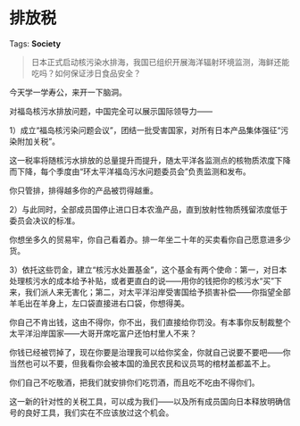 # 排放税

Tags: **Society**

> 日本正式启动核污染水排海，我国已组织开展海洋辐射环境监测，海鲜还能吃吗？如何保证涉日食品安全？



今天学一学寿公，来开一下脑洞。

对福岛核污水排放问题，中国完全可以展示国际领导力——

1）成立“福岛核污染问题会议”，团结一批受害国家，对所有日本产品集体强征“污染附加关税”。

这一税率将随核污水排放的总量提升而提升，随太平洋各监测点的核物质浓度下降而下降，每个季度由“环太平洋福岛污水问题委员会”负责监测和发布。

你只管排，排得越多你的产品被罚得越重。

2）与此同时，全部成员国停止进口日本农渔产品，直到放射性物质残留浓度低于委员会决议的标准。

你想坐多久的贸易牢，你自己看着办。排一年坐二十年的买卖看你自己愿意进多少货。

3）依托这些罚金，建立“核污水处置基金”，这个基金有两个使命：第一，对日本处理核污水的成本给予补贴，或者更直白的说——用你的钱把你的核污水“买”下来，我们派人来无害化；第二，对太平洋沿岸受害国给予损害补偿——你指望全部羊毛出在羊身上，左口袋直接进右口袋，你想得美。

你自己不肯出钱，这由不得你，你不出，我们直接给你罚没。有本事你反制裁整个太平洋沿岸国家——大哥开席吃富户还怕村里人不来？

你钱已经被罚掉了，现在你要是治理我可以给你奖金，你就自己说要不要吧——你当然也可以不要，但我看你会被本国的渔民农民和议员骂的棺材盖都盖不上。

你们自己不吃敬酒，把我们就安排你们吃罚酒，而且吃不吃由不得你们。

这一新的针对性的关税工具，可以成为我们——以及所有成员国向日本释放明确信号的良好工具，我们实在不应该放过这个机会。



